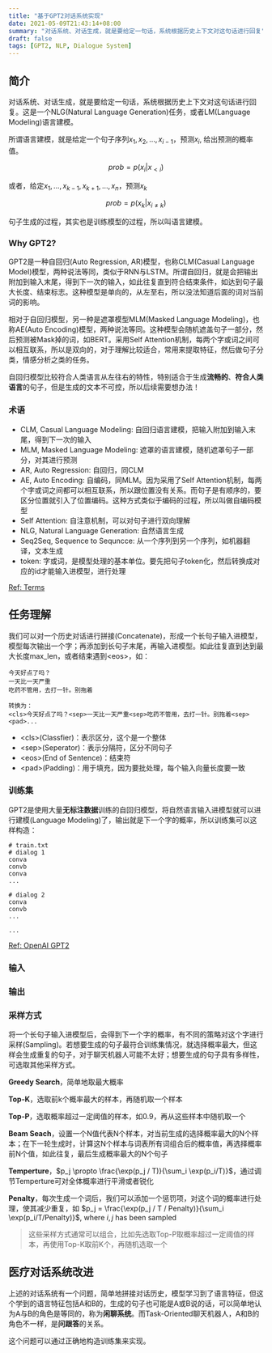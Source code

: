 ```yaml
---
title: "基于GPT2对话系统实现"
date: 2021-05-09T21:43:14+08:00
summary: "对话系统、对话生成，就是要给定一句话，系统根据历史上下文对这句话进行回复"
draft: false
tags: [GPT2, NLP, Dialogue System]
---
```


## 简介

对话系统、对话生成，就是要给定一句话，系统根据历史上下文对这句话进行回复。这是一个NLG(Natural Language Generation)任务，或者LM(Language Modeling)语言建模。

所谓语言建模，就是给定一个句子序列$x_1, x_2, \dots, x_{i-1}$，预测$x_i$, 给出预测的概率值。

$$
prob = p(x_{i} | x_{\lt i})
$$

或者，给定$x_1, \dots, x_{k-1}, x_{k+1}, \dots, x_n$，预测$x_k$

$$
prob = p(x_k | x_{i \ne k})
$$

句子生成的过程，其实也是训练模型的过程，所以叫语言建模。

### Why GPT2?

GPT2是一种自回归(Auto Regression, AR)模型，也称CLM(Casual Language Model)模型，两种说法等同，类似于RNN与LSTM。所谓自回归，就是会把输出附加到输入末尾，得到下一次的输入，如此往复直到符合结束条件，如达到句子最大长度、结束标志。这种模型是单向的，从左至右，所以没法知道后面的词对当前词的影响。

相对于自回归模型，另一种是遮罩模型MLM(Masked Language Modeling)，也称AE(Auto Encoding)模型，两种说法等同。这种模型会随机遮盖句子一部分，然后预测被Mask掉的词，如BERT。采用Self Attention机制，每两个字或词之间可以相互联系，所以是双向的，对于理解比较适合，常用来提取特征，然后做句子分类，情感分析之类的任务。

自回归模型比较符合人类语言从左往右的特性，特别适合于生成**流畅的**、**符合人类语言**的句子，但是生成的文本不可控，所以后续需要想办法！

### 术语

- CLM, Casual Language Modeling: 自回归语言建模，把输入附加到输入末尾，得到下一次的输入
- MLM, Masked Language Modeling: 遮罩的语言建模，随机遮罩句子一部分，对其进行预测
- AR, Auto Regression: 自回归，同CLM
- AE, Auto Encoding: 自编码，同MLM。因为采用了Self Attention机制，每两个字或词之间都可以相互联系，所以跟位置没有关系。而句子是有顺序的，要区分位置就引入了位置编码。这种方式类似于编码的过程，所以叫做自编码模型
- Self Attention: 自注意机制，可以对句子进行双向理解
- NLG, Natural Language Generation: 自然语言生成
- Seq2Seq, Sequence to Sequncce: 从一个序列到另一个序列，如机器翻译，文本生成
- token: 字或词，是模型处理的基本单位。要先把句子token化，然后转换成对应的id才能输入进模型，进行处理

[Ref: Terms](https://huggingface.co/transformers/glossary.html)


## 任务理解

我们可以对一个历史对话进行拼接(Concatenate)，形成一个长句子输入进模型，模型每次输出一个字；再添加到长句子末尾，再输入进模型。如此往复直到达到最大长度max_len，或者结束遇到\<eos\>，如：

```text
今天好点了吗？
一天比一天严重
吃药不管用，去打一针。别拖着

转换为：
<cls>今天好点了吗？<sep>一天比一天严重<sep>吃药不管用，去打一针。别拖着<sep><pad>...
```

- \<cls\>(Classfier)：表示区分，这个是一个整体
- \<sep\>(Seperator)：表示分隔符，区分不同句子
- \<eos\>(End of Sentence)：结束符
- \<pad\>(Padding)：用于填充，因为要批处理，每个输入向量长度要一致

### 训练集

GPT2是使用大量**无标注数据**训练的自回归模型，将自然语言输入进模型就可以进行建模(Language Modeling)了，输出就是下一个字的概率，所以训练集可以这样构造：

```text
# train.txt
# dialog 1
conva
convb
conva
...

# dialog 2
conva
convb
...

...
```

[Ref: OpenAI GPT2](https://huggingface.co/transformers/model_doc/gpt2.html#)

### 输入

### 输出

### 采样方式

将一个长句子输入进模型后，会得到下一个字的概率，有不同的策略对这个字进行采样(Sampling)。若想要生成的句子最符合训练集情况，就选择概率最大，但这样会生成重复的句子，对于聊天机器人可能不太好；想要生成的句子具有多样性，可选取其他采样方式。

**Greedy Search**，简单地取最大概率

**Top-K**，选取前k个概率最大的样本，再随机取一个样本

**Top-P**，选取概率超过一定阈值的样本，如0.9，再从这些样本中随机取一个

**Beam Seach**，设置一个N值代表N个样本，对当前生成的选择概率最大的N个样本；在下一轮生成时，计算这N个样本与词表所有词组合后的概率值，再选择概率前N个值，如此往复，最后生成概率最大的N个句子

**Temperture**，$p_j \propto \frac{\exp(p_j / T)}{\sum_i \exp(p_i/T)}$，通过调节Temperture可对全体概率进行平滑或者锐化

**Penalty**，每次生成一个词后，我们可以添加一个惩罚项，对这个词的概率进行处理，使其减少重复，如 $p_j = \frac{\exp(p_j / T / Penalty)}{\sum_i \exp(p_i/T/Penalty)}$, where $i, j$ has been sampled

> 这些采样方式通常可以组合，比如先选取Top-P取概率超过一定阈值的样本，再使用Top-K取前K个，再随机选取一个

## 医疗对话系统改进

上述的对话系统有一个问题，简单地拼接对话历史，模型学习到了语言特征，但这个学到的语言特征包括A和B的，生成的句子也可能是A或B说的话，可以简单地认为A与B的角色是等同的，称为**闲聊系统**。而Task-Oriented聊天机器人，A和B的角色不一样，是**问跟答**的关系。

这个问题可以通过正确地构造训练集来实现。
